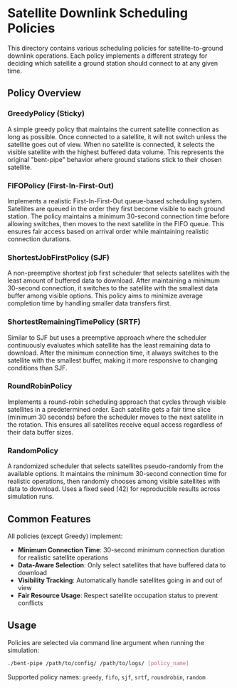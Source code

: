 # Satellite Downlink Scheduling Policies

This directory contains various scheduling policies for satellite-to-ground downlink operations. Each policy implements a different strategy for deciding which satellite a ground station should connect to at any given time.

## Policy Overview

### GreedyPolicy (Sticky)
A simple greedy policy that maintains the current satellite connection as long as possible. Once connected to a satellite, it will not switch unless the satellite goes out of view. When no satellite is connected, it selects the visible satellite with the highest buffered data volume. This represents the original "bent-pipe" behavior where ground stations stick to their chosen satellite.

### FIFOPolicy (First-In-First-Out)
Implements a realistic First-In-First-Out queue-based scheduling system. Satellites are queued in the order they first become visible to each ground station. The policy maintains a minimum 30-second connection time before allowing switches, then moves to the next satellite in the FIFO queue. This ensures fair access based on arrival order while maintaining realistic connection durations.

### ShortestJobFirstPolicy (SJF)
A non-preemptive shortest job first scheduler that selects satellites with the least amount of buffered data to download. After maintaining a minimum 30-second connection, it switches to the satellite with the smallest data buffer among visible options. This policy aims to minimize average completion time by handling smaller data transfers first.

### ShortestRemainingTimePolicy (SRTF)
Similar to SJF but uses a preemptive approach where the scheduler continuously evaluates which satellite has the least remaining data to download. After the minimum connection time, it always switches to the satellite with the smallest buffer, making it more responsive to changing conditions than SJF.

### RoundRobinPolicy
Implements a round-robin scheduling approach that cycles through visible satellites in a predetermined order. Each satellite gets a fair time slice (minimum 30 seconds) before the scheduler moves to the next satellite in the rotation. This ensures all satellites receive equal access regardless of their data buffer sizes.

### RandomPolicy
A randomized scheduler that selects satellites pseudo-randomly from the available options. It maintains the minimum 30-second connection time for realistic operations, then randomly chooses among visible satellites with data to download. Uses a fixed seed (42) for reproducible results across simulation runs.

## Common Features

All policies (except Greedy) implement:
- **Minimum Connection Time**: 30-second minimum connection duration for realistic satellite operations
- **Data-Aware Selection**: Only select satellites that have buffered data to download
- **Visibility Tracking**: Automatically handle satellites going in and out of view
- **Fair Resource Usage**: Respect satellite occupation status to prevent conflicts

## Usage

Policies are selected via command line argument when running the simulation:
```bash
./bent-pipe /path/to/config/ /path/to/logs/ [policy_name]
```

Supported policy names: `greedy`, `fifo`, `sjf`, `srtf`, `roundrobin`, `random`
